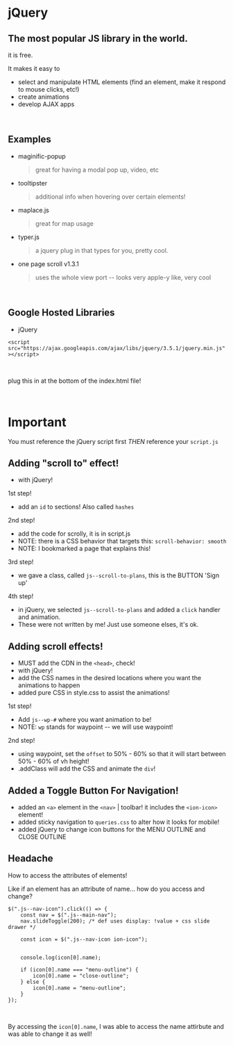 # jQuery

## The most popular JS library in the world.

it is free.

It makes it easy to

-   select and manipulate HTML elements (find an element, make it respond to mouse clicks, etc!)
-   create animations
-   develop AJAX apps

<br>

## Examples

-   maginific-popup

    > great for having a modal pop up, video, etc

-   tooltipster

    > additional info when hovering over certain elements!

-   maplace.js

    > great for map usage

-   typer.js

    > a jquery plug in that types for you, pretty cool.

-   one page scroll v1.3.1
    > uses the whole view port -- looks very apple-y like, very cool

<br>

## Google Hosted Libraries

-   jQuery

`<script src="https://ajax.googleapis.com/ajax/libs/jquery/3.5.1/jquery.min.js"></script>`

<br>

plug this in at the bottom of the index.html file!

<br>

# Important

You must reference the jQuery script first _*THEN*_ reference your `script.js`

## Adding "scroll to" effect!

-   with jQuery!

1st step!

-   add an `id` to sections! Also called `hashes`

2nd step!

-   add the code for scrolly, it is in script.js
-   NOTE: there is a CSS behavior that targets this: `scroll-behavior: smooth`
-   NOTE: I bookmarked a page that explains this!

3rd step!

-   we gave a class, called `js--scroll-to-plans`, this is the BUTTON 'Sign up'

4th step!

-   in jQuery, we selected `js--scroll-to-plans` and added a `click` handler and animation.
-   These were not written by me! Just use someone elses, it's ok.

## Adding scroll effects!

-   MUST add the CDN in the `<head>`, check!
-   with jQuery!
-   add the CSS names in the desired locations where you want the animations to happen
-   added pure CSS in style.css to assist the animations!

1st step!

-   Add `js--wp-#` where you want animation to be!
-   NOTE: `wp` stands for waypoint -- we will use waypoint!

2nd step!

-   using waypoint, set the `offset` to 50% - 60% so that it will start between 50% - 60% of vh height!
-   .addClass will add the CSS and animate the `div`!

## Added a Toggle Button For Navigation!

-   added an `<a>` element in the `<nav>` | toolbar! it includes the `<ion-icon>` element!
-   added sticky navigation to `queries.css` to alter how it looks for mobile!
-   added jQuery to change icon buttons for the MENU OUTLINE and CLOSE OUTLINE

## Headache

How to access the attributes of elements!

Like if an element has an attribute of name... how do you access and change?

```
$(".js--nav-icon").click(() => {
	const nav = $(".js--main-nav");
	nav.slideToggle(200); /* def uses display: !value + css slide drawer */

	const icon = $(".js--nav-icon ion-icon");


	console.log(icon[0].name);

	if (icon[0].name === "menu-outline") {
		icon[0].name = "close-outline";
	} else {
		icon[0].name = "menu-outline";
	}
});
```

<br>

By accessing the `icon[0].name`, I was able to access the name attirbute and was able to change it as well!
